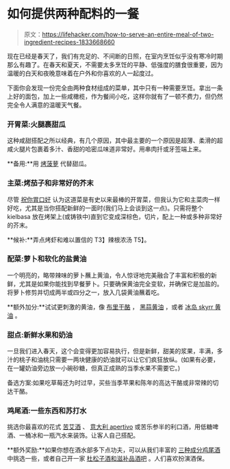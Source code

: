 # 如何提供两种配料的一餐

> 原文：<https://lifehacker.com/how-to-serve-an-entire-meal-of-two-ingredient-recipes-1833668660>

现在已经是春天了，我们有充足的、不间断的日照，在室内烹饪似乎没有寒冷时期那么有趣了。在春天和夏天，不需要太多烹饪的平静、低强度的膳食很重要，因为温暖的白天和夜晚意味着在户外和你喜欢的人一起度过。



下面你会发现一份完全由两种食材组成的菜单，其中只有一种需要烹饪。拿出一条上好的面包，加上一些咸橄榄，作为餐间小吃，这样你就有了一顿不费力，但仍然完全令人满意的温暖天气餐。

### 开胃菜:火腿裹甜瓜

这种咸甜搭配之所以经典，有几个原因，其中最主要的一个原因是超薄、柔滑的超咸火腿片包裹着多汁、香甜的哈密瓜味道非常好。用串肉扦或牙签端上来。

**备用:**用 [烤菠萝](https://skillet.lifehacker.com/grilled-pineapple-wrapped-in-prosciutto-is-your-new-go-1796140335) 代替甜瓜。

### 主菜:烤茄子和非常好的芥末

尽管 [祝你胃口好](https://www.bonappetit.com/story/kielbasa-mustard-two-ingredient-appetizer) 认为这道菜是有史以来最棒的开胃菜，但我认为它和主菜肉一样好吃，尤其是当你搭配新鲜的一面时(我们马上会谈到这一点)。只需将整个 kielbasa 放在烤架上(或铸铁中)直到它变成深棕色，切片，配上一种或多种非常好的芥末。

**候补:**弄点烤虾和难以置信的 T3】辣根浓汤 T5】。

### 配菜:萝卜和软化的盐黄油

一个明亮的，略带辣味的萝卜蘸上黄油，令人惊讶地完美融合了丰富和积极的新鲜，尤其是如果你能找到早餐萝卜。只要确保黄油完全变软，并确保它是加盐的。将萝卜修剪并切成两半或四分之一，放入几袋黄油蘸着吃。

**额外加分:**试试更刺激的黄油，像 [布里干酪](https://skillet.lifehacker.com/brie-butter-is-the-best-compound-butter-1833264190) ， [黑蒜黄油](https://skillet.lifehacker.com/how-to-make-black-garlic-butter-1833065260) ，或者 [冰岛 skyrr 黄油](https://skillet.lifehacker.com/why-you-should-add-a-little-yogurt-to-your-butter-1832877504) 。

### 甜点:新鲜水果和奶油

一旦我们进入春天，这个会变得更加容易执行，但是新鲜，甜美的浆果，丰满，多汁的桃子和油桃只需要一两块健康的奶油就可以让它们疯狂放纵。(如果有必要，在一罐奶油旁边放一小碗砂糖，但真正成熟的当季水果不需要它。)

备选方案:如果吃草莓还为时过早，买些当季苹果和陈年的高达干酪或非常辣的切达干酪。

### 鸡尾酒:一些东西和苏打水

挑选你最喜欢的花式 [苦艾酒](https://skillet.lifehacker.com/vermouth-a-delicious-drink-thats-more-than-a-martini-a-1776061220) 、 [意大利 apertivo](https://skillet.lifehacker.com/prime-your-appetite-and-settle-your-stomach-with-pre-a-1747464998) 或苦乐参半的利口酒，用低糖啤酒、一桶冰和一瓶汽水来装饰。让客人自己搭配。

**额外奖励:**如果你想在酒水部多下点功夫，可以从我们丰富的 [三种成分鸡尾酒](https://lifehacker.com/c/3-ingredient-happy-hour) 中挑选一些，或者自己开一家 [杜松子酒和滋补品酒吧](https://lifehacker.com/have-a-diy-gin-tonic-bar-at-your-next-party-1796743883) 。人们喜欢扮演酒保。